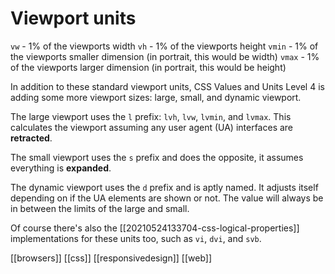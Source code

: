 # Viewport units

`vw` - 1% of the viewports width
`vh` - 1% of the viewports height
`vmin` - 1% of the viewports smaller dimension (in portrait, this would be width)
`vmax` - 1% of the viewports larger dimension (in portrait, this would be height)

In addition to these standard viewport units, CSS Values and Units Level 4 is adding some more viewport sizes: large, small, and dynamic viewport.

The large viewport uses the `l` prefix: `lvh`, `lvw`, `lvmin`, and `lvmax`. This calculates the viewport assuming any user agent (UA) interfaces are **retracted**.

The small viewport uses the `s` prefix and does the opposite, it assumes everything is **expanded**.

The dynamic viewport uses the `d` prefix and is aptly named. It adjusts itself depending on if the UA elements are shown or not. The value will always be in between the limits of the large and small.

Of course there's also the [[20210524133704-css-logical-properties]] implementations for these units too, such as `vi`, `dvi`, and `svb`.

[[browsers]]
[[css]]
[[responsivedesign]]
[[web]]